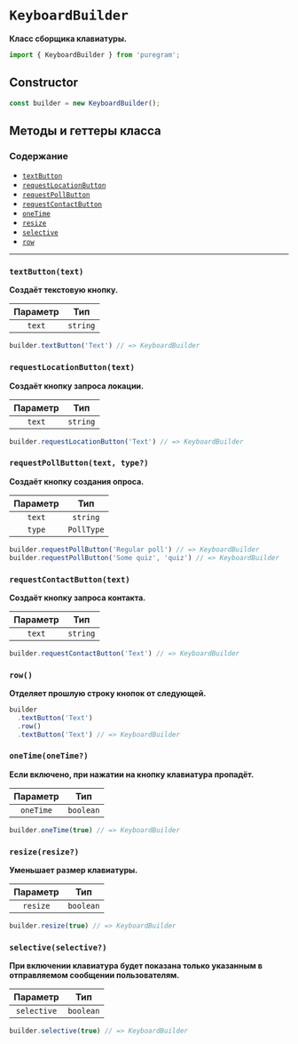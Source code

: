 # `KeyboardBuilder`

**Класс сборщика клавиатуры.**

```js
import { KeyboardBuilder } from 'puregram';
```

## Constructor

```ts
const builder = new KeyboardBuilder();
```

## Методы и геттеры класса

### Содержание

* [`textButton`](#textbuttontext)
* [`requestLocationButton`](#requestlocationbuttontext)
* [`requestPollButton`](#requestpollbuttontext-type)
* [`requestContactButton`](#requestcontactbuttontext)
* [`oneTime`](#onetimeonetime)
* [`resize`](#resizeresize)
* [`selective`](#selectiveselective)
* [`row`](#row)

---

### `textButton(text)`

**Создаёт текстовую кнопку.**

| Параметр |   Тип    |
| :------: | :------: |
| `text`   | `string` |

```ts
builder.textButton('Text') // => KeyboardBuilder
```

### `requestLocationButton(text)`

**Создаёт кнопку запроса локации.**

| Параметр |   Тип    |
| :------: | :------: |
| `text`   | `string` |

```ts
builder.requestLocationButton('Text') // => KeyboardBuilder
```

### `requestPollButton(text, type?)`

**Создаёт кнопку создания опроса.**

| Параметр |    Тип     |
| :------: | :--------: |
| `text`   | `string`   |
| `type`   | `PollType` |

```ts
builder.requestPollButton('Regular poll') // => KeyboardBuilder
builder.requestPollButton('Some quiz', 'quiz') // => KeyboardBuilder
```

### `requestContactButton(text)`

**Создаёт кнопку запроса контакта.**

| Параметр |   Тип    |
| :------: | :------: |
| `text`   | `string` |

```ts
builder.requestContactButton('Text') // => KeyboardBuilder
```

### `row()`

**Отделяет прошлую строку кнопок от следующей.**

```ts
builder
  .textButton('Text')
  .row()
  .textButton('Text') // => KeyboardBuilder
```

### `oneTime(oneTime?)`

**Если включено, при нажатии на кнопку клавиатура пропадёт.**

| Параметр  |    Тип    |
| :-------: | :-------: |
| `oneTime` | `boolean` |

```ts
builder.oneTime(true) // => KeyboardBuilder
```

### `resize(resize?)`

**Уменьшает размер клавиатуры.**

| Параметр |    Тип    |
| :------: | :-------: |
| `resize` | `boolean` |

```ts
builder.resize(true) // => KeyboardBuilder
```

### `selective(selective?)`

**При включении клавиатура будет показана только указанным в отправляемом сообщении пользователям.**

|  Параметр   |    Тип    |
| :---------: | :-------: |
| `selective` | `boolean` |

```ts
builder.selective(true) // => KeyboardBuilder
```